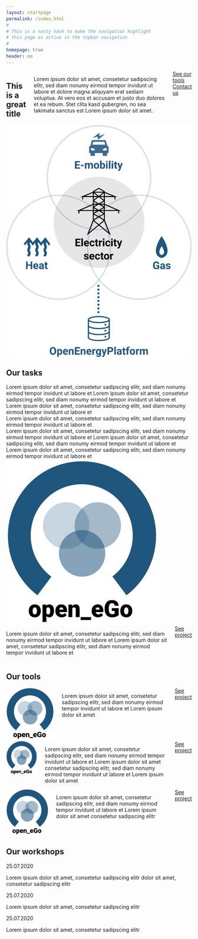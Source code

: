 ```yaml
---
layout: startpage
permalink: /index.html
#
# This is a nasty hack to make the navigation highlight
# this page as active in the topbar navigation
#
homepage: true
header: no
---
```



<div class="page__wrap">

  <section class="hero row row__wrap">
    <div class="medium-7 columns">
      <h1 class="hero__header">This is a great title</h1>
      <p class="hero__subheader">Lorem ipsum dolor sit amet, consetetur sadipscing elitr, sed diam nonumy eirmod tempor invidunt ut labore et dolore magna aliquyam erat sediam voluptua. At vero eos et accusam et justo duo dolores et ea rebum. Stet clita kasd gubergren, no sea takimata sanctus est Lorem ipsum dolor sit amet.
      </p>
      <div class="hero__btn">
        <a href="/tools_data/" class="button hero__cta">See our tools</a>
        <a href="/contact/" class="button hero__contact">Contact us</a>
      </div>
    </div>
    <div class="medium-5 columns hero__img">
      <img src="images/HP_hero_img_v2_for_web.svg">
    </div>
  </section>

  <section class="tasks row row__wrap">
    <div class="small-12 columns tasks__header">
      <h2>Our tasks</h2>
    </div>
    <div class="small-12 columns">
      <div class="tasks__row row">
        <div class="tasks__item medium-4 columns">
          <div class="tasks__item-text">
            Lorem ipsum dolor sit amet, consetetur sadipscing elitr, sed diam nonumy eirmod tempor invidunt ut labore et Lorem ipsum dolor sit amet, consetetur sadipscing elitr, sed diam nonumy eirmod tempor invidunt ut labore et 
          </div>
        </div>
        <div class="tasks__item medium-4 columns">
          <div class="tasks__item-text">
            Lorem ipsum dolor sit amet, consetetur sadipscing elitr, sed diam nonumy eirmod tempor invidunt ut labore et
          </div>
        </div>
        <div class="tasks__item medium-4 columns">
          <div class="tasks__item-text">
            Lorem ipsum dolor sit amet, consetetur sadipscing elitr, sed diam nonumy eirmod tempor invidunt ut labore et
          </div>
        </div>
      </div>
    </div>
    <div class="small-12 columns">
      <div class="tasks__row row">
        <div class="tasks__item medium-4 columns">
          <div class="tasks__item-text">
            Lorem ipsum dolor sit amet, consetetur sadipscing elitr, sed diam nonumy eirmod tempor invidunt ut labore et Lorem ipsum dolor sit amet, consetetur sadipscing elitr, sed diam nonumy eirmod tempor invidunt ut labore et 
          </div>
        </div>
        <div class="tasks__item medium-4 columns">
          <div class="tasks__item-text">
            Lorem ipsum dolor sit amet, consetetur sadipscing elitr, sed diam nonumy eirmod tempor invidunt ut labore et
          </div>
        </div>
      </div>
    </div>
  </section>

  <section class="openego row row__wrap">
    <div class="columns openego__img">
      <img src="images/open_ego_logo.jpg">
    </div>
    <div class="columns openego__text">
      <p>Lorem ipsum dolor sit amet, consetetur sadipscing elitr, sed diam nonumy eirmod tempor invidunt ut labore et Lorem ipsum dolor sit amet, consetetur sadipscing elitr, sed diam nonumy eirmod tempor invidunt ut labore et
      </p>
      <div class="openego__btn">
        <a href="#" class="button">See project</a>
      </div>
    </div>
  </section>

  <section class="tools row row__wrap">
    <div class="columns tools__header">
      <h2>Our tools</h2>
    </div>
    <div class="columns tools__items">
      <div class="row" data-equalizer>
        <div class="medium-4 columns tools__item" data-equalizer-watch>
          <div class="tools__item-img">
            <img src="images/open_ego_logo.jpg">
          </div>
          <div class="tools__item-text">
            <p>
            Lorem ipsum dolor sit amet, consetetur sadipscing elitr, sed diam nonumy eirmod tempor invidunt ut labore et Lorem ipsum dolor sit amet
            </p>
          </div>
          <div class="tools__item-link">
            <a href="#" class="button">See project</a>
          </div>
        </div>
        <div class="medium-4 columns tools__item" data-equalizer-watch>
          <div class="tools__item-img">
            <img src="images/open_ego_logo.jpg">
          </div>
          <div class="tools__item-text">
            <p>
            Lorem ipsum dolor sit amet, consetetur sadipscing elitr, sed diam nonumy eirmod tempor invidunt ut labore et Lorem ipsum dolor sit amet consetetur sadipscing elitr, sed diam nonumy eirmod tempor invidunt ut labore et Lorem ipsum dolor sit amet
            </p>
          </div>
          <div class="tools__item-link">
            <a href="#" class="button">See project</a>
          </div>
        </div>
        <div class="medium-4 columns tools__item" data-equalizer-watch>
          <div class="tools__item-img">
            <img src="images/open_ego_logo.jpg">
          </div>
          <div class="tools__item-text">
            <p>
            Lorem ipsum dolor sit amet, consetetur sadipscing elitr, sed diam nonumy eirmod tempor invidunt ut labore et Lorem ipsum dolor sit amet consetetur sadipscing elitr
            </p>
          </div>
          <div class="tools__item-link">
            <a href="#" class="button">See project</a>
          </div>
        </div>
      </div>
    </div>
  </section>

  <section class="workshops row row__wrap">
    <div class="workshops workshops__header">
      <h2>Our workshops</h2>
    </div>
    <div class="small-12 columns">
      <div class="workshops__row row">
        <div class="workshops__item medium-4 columns">
          <div class="workshops__item-text">
            <div class="workshops__item-date">
              25.07.2020
            </div>
            <p>Lorem ipsum dolor sit amet, consetetur sadipscing elitr dolor sit amet, consetetur sadipscing elitr</p>
          </div>
        </div>
        <div class="workshops__item medium-4 columns">
          <div class="workshops__item-text">
            <div class="workshops__item-date">
              25.07.2020
            </div>
            <p>Lorem ipsum dolor sit amet, consetetur sadipscing elitr</p>
          </div>
        </div>
        <div class="workshops__item medium-4 columns">
          <div class="workshops__item-text">
            <div class="workshops__item-date">
              25.07.2020
            </div>
            <p>Lorem ipsum dolor sit amet, consetetur sadipscing elitr</p>
          </div>
        </div>
      </div>
    </div>
  </section>

</div>

